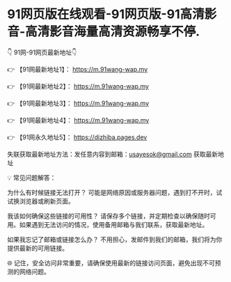 # 91网页版在线观看-91网页版-91高清影音-高清影音海量高清资源畅享不停.

👇 91网-91网页最新地址👇

👉 【91网最新地址1】： https://m.91wang-wap.my

👉 【91网最新地址2】： https://m.91wang-wap.my

👉 【91网最新地址3】： https://m.91wang-wap.my

👉 【91网最新地址4】： https://m.91wang-wap.my

👉 【91网永久地址5】： https://dizhiba.pages.dev

失联获取最新地址方法：发任意内容到邮箱：usayesok@gmail.com 获取最新地址

💡 常见问题解答：

为什么有时候链接无法打开？
可能是网络原因或服务器问题，遇到打不开时，试试换浏览器或刷新页面。

我该如何确保这些链接的可用性？
请保存多个链接，并定期检查以确保随时可用。如果遇到无法访问的情况，使用备用邮箱与我们联系，获取最新地址。

如果我忘记了邮箱或链接怎么办？
不用担心，发邮件到我们的邮箱，我们将为你提供最新的可用链接。

🌐 记住，安全访问非常重要，请确保使用最新的链接访问页面，避免出现不可预测的网络问题。
